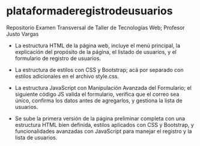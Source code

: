 # plataformaderegistrodeusuarios
Repositorio Examen Transversal de Taller de Tecnologías Web; Profesor Justo Vargas

- La estructura HTML de la página web, incluye el menú principal, la explicación del propósito de la página, el listado de usuarios, y el formulario de registro de usuarios.
- La estructura de estilos con CSS y Bootstrap; acá por separado con estilos adicionales en el archivo style.css.
- La estructura JavaScript con Manipulación Avanzada del Formulario; el siguiente código JS valida el formulario, verifica que el correo sea único, confirma los datos antes de agregarlos, y gestiona la lista de usuarios.

- Se sube la primera versión de la página preliminar completa con una estructura HTML bien definida, estilos aplicados con CSS y Bootstrap, y funcionalidades avanzadas con JavaScript para manejar el registro y la lista de usuarios.